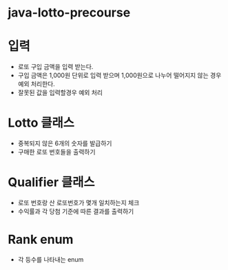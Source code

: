 # java-lotto-precourse

# 입력

+ 로또 구입 금액을 입력 받는다.
+ 구입 금액은 1,000원 단위로 입력 받으며 1,000원으로 나누어 떨어지지 않는 경우 예외 처리한다.
+ 잘못된 값을 입력할경우 예외 처리

# Lotto 클래스

+ 중복되지 않은 6개의 숫자를 발급하기
+ 구매한 로또 번호들을 출력하기

# Qualifier 클래스

+ 로또 번호랑 산 로또번호가 몇개 일치하는지 체크
+ 수익률과 각 당첨 기준에 따른 결과를 출력하기

# Rank enum

+ 각 등수를 나타내는 enum